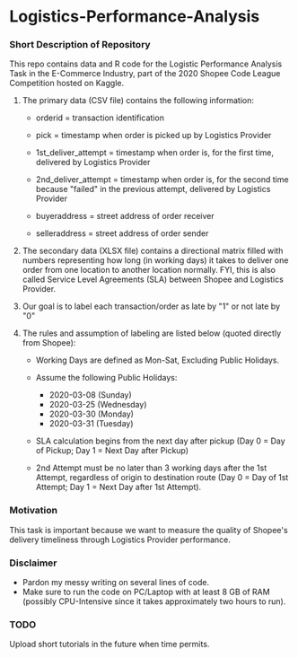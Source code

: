 # Logistics-Performance-Analysis

### Short Description of Repository

This repo contains data and R code for the Logistic Performance Analysis Task in the E-Commerce Industry, part of the 2020 Shopee Code League Competition hosted on Kaggle.

1. The primary data (CSV file) contains the following information:
    
    - orderid = transaction identification
    
    - pick = timestamp when order is picked up by Logistics Provider
    
    - 1st_deliver_attempt = timestamp when order is, for the first time, delivered by Logistics Provider
    
    - 2nd_deliver_attempt = timestamp when order is, for the second time because "failed" in the previous attempt, delivered by Logistics Provider
    
    - buyeraddress = street address of order receiver
    
    - selleraddress = street address of order sender

2. The secondary data (XLSX file) contains a directional matrix filled with numbers representing how long (in working days) it takes to deliver one order from one location to another location normally. FYI, this is also called Service Level Agreements (SLA) between Shopee and Logistics Provider. 

3. Our goal is to label each transaction/order as late by "1" or not late by "0"

4. The rules and assumption of labeling are listed below (quoted directly from Shopee):
    
    - Working Days are defined as Mon-Sat, Excluding Public Holidays.
    
    - Assume the following Public Holidays: 
      * 2020-03-08 (Sunday)
      * 2020-03-25 (Wednesday)
      * 2020-03-30 (Monday)
      * 2020-03-31 (Tuesday)
    
    - SLA calculation begins from the next day after pickup (Day 0 = Day of Pickup; Day 1 = Next Day after Pickup)
    
    - 2nd Attempt must be no later than 3 working days after the 1st Attempt, regardless of origin to destination route
      (Day 0 = Day of 1st Attempt; Day 1 = Next Day after 1st Attempt).
      

### Motivation

This task is important because we want to measure the quality of Shopee's delivery timeliness through Logistics Provider performance. 

### Disclaimer

* Pardon my messy writing on several lines of code.
* Make sure to run the code on PC/Laptop with at least 8 GB of RAM (possibly CPU-Intensive since it takes approximately two hours to run).

### TODO

Upload short tutorials in the future when time permits.
